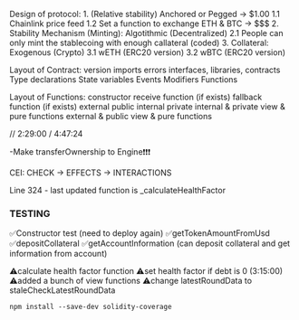 Design of protocol:
    1. (Relative stability) Anchored or Pegged -> $1.00
        1.1 Chainlink price feed
        1.2 Set a function to exchange ETH & BTC -> $$$
    2. Stability Mechanism (Minting): Algotithmic (Decentralized)
        2.1 People can only mint the stablecoing with enough callateral (coded)
    3. Collateral: Exogenous (Crypto)
        3.1 wETH (ERC20 version)
        3.2 wBTC (ERC20 version)


Layout of Contract:
version
imports
errors
interfaces, libraries, contracts
Type declarations
State variables
Events
Modifiers
Functions

Layout of Functions:
constructor
receive function (if exists)
fallback function (if exists)
external
public
internal
private
internal & private view & pure functions
external & public view & pure functions

// 2:29:00 / 4:47:24

-Make transferOwnership to Engine❗❗❗

CEI: CHECK -> EFFECTS -> INTERACTIONS

Line 324 - last updated function is _calculateHealthFactor


### TESTING
✅Constructor test (need to deploy again)
✅getTokenAmountFromUsd
✅depositCollateral
✅getAccountInformation (can deposit collateral and get information from account)


⚠️calculate health factor function
⚠️set health factor if debt is 0 (3:15:00)
⚠️added a bunch of view functions
⚠️change latestRoundData to staleCheckLatestRoundData

```shell 
npm install --save-dev solidity-coverage 
```

